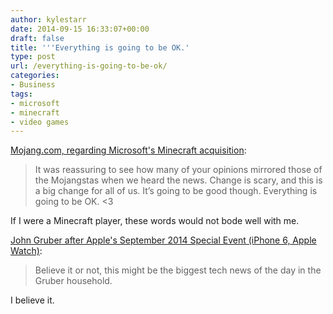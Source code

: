 ```yaml
---
author: kylestarr
date: 2014-09-15 16:33:07+00:00
draft: false
title: '''Everything is going to be OK.'
type: post
url: /everything-is-going-to-be-ok/
categories:
- Business
tags:
- microsoft
- minecraft
- video games
---
```


[Mojang.com, regarding Microsoft's Minecraft acquisition](https://mojang.com/2014/09/yes-were-being-bought-by-microsoft/):

> It was reassuring to see how many of your opinions mirrored those of the Mojangstas when we heard the news. Change is scary, and this is a big change for all of us. It’s going to be good though. Everything is going to be OK. <3

If I were a Minecraft player, these words would not bode well with me.

[John Gruber after Apple's September 2014 Special Event (iPhone 6, Apple Watch)](http://daringfireball.net/linked/2014/09/09/microsoft-minecraft):

> Believe it or not, this might be the biggest tech news of the day in the Gruber household.

I believe it.
